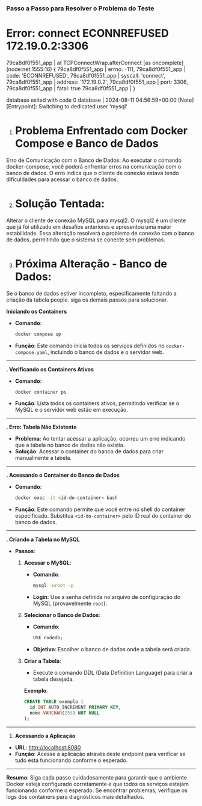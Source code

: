 ### Passo a Passo para Resolver o Problema do Teste

# Error: connect ECONNREFUSED 172.19.0.2:3306
79ca8df0f551_app    |     at TCPConnectWrap.afterConnect [as oncomplete] (node:net:1555:16) {
79ca8df0f551_app    |   errno: -111,
79ca8df0f551_app    |   code: 'ECONNREFUSED',
79ca8df0f551_app    |   syscall: 'connect',
79ca8df0f551_app    |   address: '172.19.0.2',
79ca8df0f551_app    |   port: 3306,
79ca8df0f551_app    |   fatal: true
79ca8df0f551_app    | }

database exited with code 0
database            | 2024-08-11 04:56:59+00:00 [Note] [Entrypoint]: Switching to dedicated user 'mysql'

  
1. # Problema Enfrentado com Docker Compose e Banco de Dados

Erro de Comunicação com o Banco de Dados:
Ao executar o comando docker-compose, você poderá enfrentar erros na comunicação com o banco de dados. O erro indica que o cliente de conexão estava tendo dificuldades para acessar o banco de dados.

2. # Solução Tentada:

Alterar o cliente de conexão MySQL para mysql2. O mysql2 é um cliente que já foi utilizado em desafios anteriores e apresentou uma maior estabilidade.
Essa alteração resolverá o problema de conexão com o banco de dados, permitindo que o sistema se conecte sem problemas.

3. # Próxima Alteração - Banco de Dados:

Se o banco de dados estiver incompleto, especificamente faltando a criação da tabela people.
siga os demais passos para solucionar.

**Iniciando os Containers**

- **Comando**:
  ```bash
  docker compose up
  ```
- **Função**: Este comando inicia todos os serviços definidos no `docker-compose.yaml`, incluindo o banco de dados e o servidor web.

---

**. Verificando os Containers Ativos**

- **Comando**:
  ```bash
  docker container ps
  ```
- **Função**: Lista todos os containers ativos, permitindo verificar se o MySQL e o servidor web estão em execução.

---

**. Erro: Tabela Não Existente**

- **Problema**: Ao tentar acessar a aplicação, ocorreu um erro indicando que a tabela no banco de dados não existia.
- **Solução**: Acessar o container do banco de dados para criar manualmente a tabela.

---

**. Acessando o Container do Banco de Dados**

- **Comando**:
  ```bash
  docker exec -it <id-do-container> bash
  ```
- **Função**: Este comando permite que você entre no shell do container especificado. Substitua `<id-do-container>` pelo ID real do container do banco de dados.

---

**. Criando a Tabela no MySQL**

- **Passos**:

  1. **Acessar o MySQL**:
     - **Comando**:
       ```bash
       mysql -uroot -p
       ```
     - **Login**: Use a senha definida no arquivo de configuração do MySQL (provavelmente `root`).

  2. **Selecionar o Banco de Dados**:
     - **Comando**:
       ```bash
       USE nodedb;
       ```
     - **Objetivo**: Escolher o banco de dados onde a tabela será criada.

  3. **Criar a Tabela**:
     - Execute o comando DDL (Data Definition Language) para criar a tabela desejada.

     **Exemplo**:
     ```sql
     CREATE TABLE exemplo (
       id INT AUTO_INCREMENT PRIMARY KEY,
       nome VARCHAR(255) NOT NULL
     );
     ```

---

1. **Acessando a Aplicação**

- **URL**: [http://localhost:8080](http://localhost:8080)
- **Função**: Acesse a aplicação através deste endpoint para verificar se tudo está funcionando conforme o esperado.

---

**Resumo**: Siga cada passo cuidadosamente para garantir que o ambiente Docker esteja configurado corretamente e que todos os serviços estejam funcionando conforme o esperado. Se encontrar problemas, verifique os logs dos containers para diagnósticos mais detalhados.